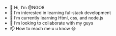 - 👋 Hi, I’m @NGO8
- 👀 I’m interested in learning ful-stack development
- 🌱 I’m currently learning Html, css, and node.js
- 💞️ I’m looking to collaborate with my guys
- 📫 How to reach me u u know 😆

<!---
NGO8/NGO8 is a ✨ special ✨ repository because its `README.md` (this file) appears on your GitHub profile.
You can click the Preview link to take a look at your changes.
--->
